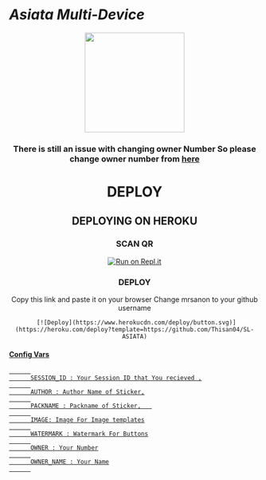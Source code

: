 
# *Asiata Multi-Device*

<div align="center"> 
  <img border-radius: 15px src="https://camo.githubusercontent.com/3ba5a023cf846f6c3f3c5587e0673cec48fe71bb764bbb6014267a02abc01df5/68747470733a2f2f74656c656772612e70682f66696c652f3735316261623361343635626265323530303934382e6a7067" width="200" height="200"/>


<div align="center">

### There is still an issue with changing owner Number So please change owner number from [here](https://github.com/mrsanon/slasia/blob/main/config.js#L22)
  
# DEPLOY
  
## DEPLOYING ON HEROKU
  
### SCAN QR

[![Run on Repl.it](https://repl.it/badge/github/quiec/whatsAlfa)](https://replit.com/@mrsanon/ASIATA-WA-MD-VERSION-V2?v=1)

### DEPLOY

  Copy this link and paste it on your browser Change mrsanon to your github username <br>
```
 [![Deploy](https://www.herokucdn.com/deploy/button.svg)](https://heroku.com/deploy?template=https://github.com/Thisan04/SL-ASIATA)

```  
      
<div align="left">
   

#### <u>Config Vars<u>
      
```
      
      SESSION_ID : Your Session ID that You recieved ,
      
      AUTHOR : Author Name of Sticker,
      
      PACKNAME : Packname of Sticker,   
      
      IMAGE: Image For Image templates
      
      WATERMARK : Watermark For Buttons
      
      OWNER : Your Number
      
      OWNER_NAME : Your Name
      
```

</div>

  

